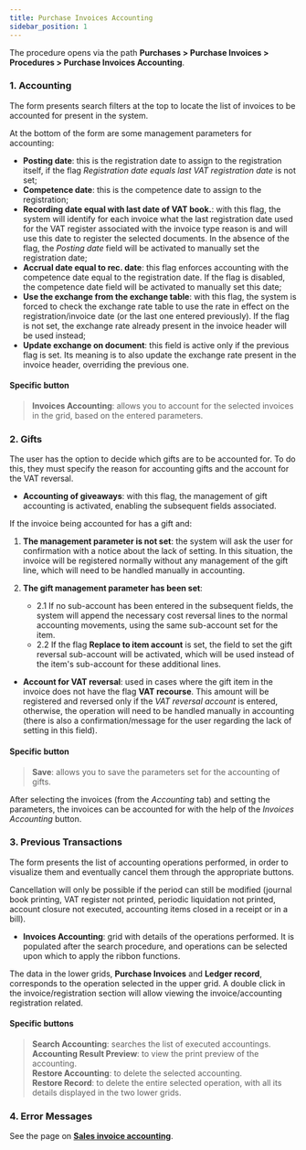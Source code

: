 ```yaml
---
title: Purchase Invoices Accounting
sidebar_position: 1
---
```


The procedure opens via the path **Purchases > Purchase Invoices > Procedures > Purchase Invoices Accounting**.

### 1. Accounting

The form presents search filters at the top to locate the list of invoices to be accounted for present in the system.

At the bottom of the form are some management parameters for accounting:

- **Posting date**: this is the registration date to assign to the registration itself, if the flag *Registration date equals last VAT registration date* is not set;
- **Competence date**: this is the competence date to assign to the registration;
- **Recording date equal with last date of VAT book.**: with this flag, the system will identify for each invoice what the last registration date used for the VAT register associated with the invoice type reason is and will use this date to register the selected documents. In the absence of the flag, the *Posting date* field will be activated to manually set the registration date;
- **Accrual date equal to rec. date**: this flag enforces accounting with the competence date equal to the registration date. If the flag is disabled, the competence date field will be activated to manually set this date;
- **Use the exchange from the exchange table**: with this flag, the system is forced to check the exchange rate table to use the rate in effect on the registration/invoice date (or the last one entered previously). If the flag is not set, the exchange rate already present in the invoice header will be used instead;
- **Update exchange on document**: this field is active only if the previous flag is set. Its meaning is to also update the exchange rate present in the invoice header, overriding the previous one.

#### Specific button

> **Invoices Accounting**: allows you to account for the selected invoices in the grid, based on the entered parameters.

### 2. Gifts 

The user has the option to decide which gifts are to be accounted for. To do this, they must specify the reason for accounting gifts and the account for the VAT reversal.

- **Accounting of giveaways**: with this flag, the management of gift accounting is activated, enabling the subsequent fields associated.

If the invoice being accounted for has a gift and:

1. **The management parameter is not set**: the system will ask the user for confirmation with a notice about the lack of setting. In this situation, the invoice will be registered normally without any management of the gift line, which will need to be handled manually in accounting.
   
2. **The gift management parameter has been set**:  
    - 2.1 If no sub-account has been entered in the subsequent fields, the system will append the necessary cost reversal lines to the normal accounting movements, using the same sub-account set for the item.  
    - 2.2 If the flag **Replace to item account** is set, the field to set the gift reversal sub-account will be activated, which will be used instead of the item's sub-account for these additional lines.

- **Account for VAT reversal**: used in cases where the gift item in the invoice does not have the flag **VAT recourse**. This amount will be registered and reversed only if the *VAT reversal account* is entered, otherwise, the operation will need to be handled manually in accounting (there is also a confirmation/message for the user regarding the lack of setting in this field).

#### Specific button

> **Save**: allows you to save the parameters set for the accounting of gifts.

After selecting the invoices (from the *Accounting* tab) and setting the parameters, the invoices can be accounted for with the help of the *Invoices Accounting* button.

### 3. Previous Transactions

The form presents the list of accounting operations performed, in order to visualize them and eventually cancel them through the appropriate buttons.

Cancellation will only be possible if the period can still be modified (journal book printing, VAT register not printed, periodic liquidation not printed, account closure not executed, accounting items closed in a receipt or in a bill).

- **Invoices Accounting**: grid with details of the operations performed. It is populated after the search procedure, and operations can be selected upon which to apply the ribbon functions.
  
The data in the lower grids, **Purchase Invoices** and **Ledger record**, corresponds to the operation selected in the upper grid. A double click in the invoice/registration section will allow viewing the invoice/accounting registration related.

#### Specific buttons

> **Search Accounting**: searches the list of executed accountings.  
> **Accounting Result Preview**: to view the print preview of the accounting.  
> **Restore Accounting**: to delete the selected accounting.  
> **Restore Record**: to delete the entire selected operation, with all its details displayed in the two lower grids.

### 4. Error Messages 

See the page on [**Sales invoice accounting**](/docs/sales/sales-invoices/accounting/sales-invoices-accounting#messaggi-di-errore).
